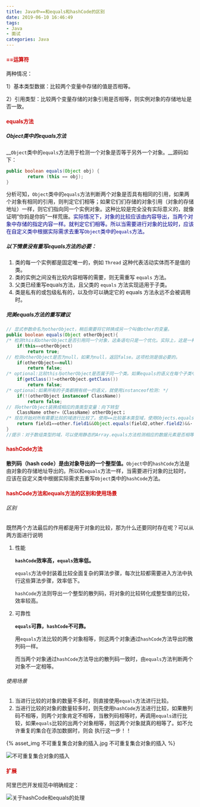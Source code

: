 ```yaml
---
title: Java中==和equals和hashCode的区别
date: 2019-06-10 16:46:49
tags:
- Java
- 面试
categories: Java
---
```


#### <span style="color:#CD0000">==运算符</span>

两种情况：

1）基本类型数据：比较两个变量中存储的值是否相等。

2）引用类型：比较两个变量存储的对象引用是否相等，则实例对象的存储地址是否一致。



#### <span style="color:#CD0000">equals方法</span>

##### Object类中的equals方法

​	__`Object`类中的`equals`方法用于检测一个对象是否等于另外一个对象。__源码如下：

```java
public boolean equals(Object obj) {
        return (this == obj);
}
```

​	分析可知，`Object`类中的`equals`方法判断两个对象是否具有相同的引用，如果两个对象有相同的引用，则判定它们相等；如果它们们存储的对象引用（对象的存储地址）一样，则它们指向同一个实例对象。这种比较是完全没有实际意义的，就像证明“你妈是你妈”一样荒唐。<span style="color:#00008B">实际情况下，对象的比较应该由内容导出，当两个对象中存储的指定内容一样。就判定它们相等。所以当需要进行对象的比较时，应该在自定义类中根据实际需求去重写`Object`类中的`equals`方法。</span>

##### 以下情景没有重写equals方法的必要：

1. 类的每一个实例都是固定唯一的，例如 `Thread` 这种代表活动实体而不是值的类。
2. 类的实例之间没有比较内容相等的需要，则无需重写 `equals` 方法。
3. 父类已经重写equals方法，且父类的 `equals` 方法实现适用于子类。
4. 类是私有的或包级私有的，以及你可以确定它的 equals 方法永远不会被调用时。

##### 完美equals方法的重写建议

```java
// 显式参数命名为otherObject，稍后需要将它转换成另一个叫做other的变量。
public boolean equals(Object otherObject){
/* 检测this和otherObject是否引用同一个对象，这条语句只是一个优化。实际上，这是一种经常采用的形式。因为计算这个等式要一个一个地比较类中的域所付出的代价小得多。 */
    if(this==otherObject)
        return true;
// 检测otherObject是否为null，如果为null，返回false。这项检测是很必要的。
    if(otherObject==null)
        return false;
/* optional:比较this与otherObject是否属于同一个类。如果equals的语义在每个子类中有所改变，就使用getClass检测: */
    if(getClass()!=otherObject.getClass())
        return false;
/* optional:如果所有的子类都拥有统一的语义，就使用instanceof检测: */
    if(!(otherObject instanceof ClassName))
        return false;
// 将otherObject装换成相应的类类型变量：向下转型
    ClassName other=（ClassName）otherObject；
/* 现在开始对所有需要比较的域进行比较了。使用==比较基本类型域，使用Objects.equals()比较对象域。如果所有的域都匹配，就返回true；否则返回false */
    return field1==other.field1&&Object.equals(field2,other.field2)&&···;
}
//提示：对于数组类型的域，可以使用静态的Array.equals方法检测相应的数据元素是否相等。为了防备field2和other.fiield2可能为null的情况，需要使用Objects.equals方法。如果两个参数都为null，Objects.equals(a,b)调用将返回true；如果其中一个参数为null，则返回false；否则，如果两个参数都不为null，则调用a.equals(b)。
```



#### <span style="color:#CD0000">hashCode方法</span>

**散列码（hash code）是由对象导出的一个整型值。**`Object`中的`hashCode`方法是由对象的存储地址导出的。所以和`equals`方法一样，当需要进行对象的比较时，应该在自定义类中根据实际需求去重写`Object`类中的`hashCode`方法。



#### <span style="color:#CD0000">hashCode方法和equals方法的区别和使用场景</span>

###### 区别

既然两个方法最后的作用都是用于对象的比较，那为什么还要同时存在呢？可以从两方面进行说明

1. 性能

   __`hashCode`效率高，`equals`效率低。__

   `equals`方法中封装着比较全面复杂的算法步骤，每次比较都需要进入方法中执行这些算法步骤，效率低下。

   `hashCode`方法则导出一个整型的散列码，将对象的比较转化成整型值的比较，效率较高。

2. 可靠性

   __`equals`可靠，`hashCode`不可靠。__

   用`equals`方法比较的两个对象相等，则这两个对象通过`hashCode`方法导出的散列码一样。

   而当两个对象通过`hashCode`方法导出的散列码一致时，由`equals`方法判断两个对象不一定相等。

###### 使用场景

1. 当进行比较的对象的数量不多时，则直接使用`equals`方法进行比较。
2. 当进行比较的对象的数量较多时，则先使用`hashCode`方法进行比较，如果散列码不相等，则两个对象肯定不相等，当散列码相等时，再调用`equals`进行比较，如果`equals`比较的出两个对象相等，则这两个对象就真的相等了。如不允许重复的集合在添加数据时，则会 执行这一步！！

{% asset_img 不可重复集合对象的插入.jpg 不可重复集合对象的插入 %}

![不可重复集合对象的插入](http://cdn1.hikariblog.cn/%E4%B8%8D%E5%8F%AF%E9%87%8D%E5%A4%8D%E9%9B%86%E5%90%88%E5%AF%B9%E8%B1%A1%E7%9A%84%E6%8F%92%E5%85%A5.jpg)

#### <span style="color:#CD0000">扩展</span>

阿里巴巴开发规范中明确规定：

![关于hashCode和equals的处理](http://cdn1.hikariblog.cn/%E5%85%B3%E4%BA%8EhashCode%E5%92%8Cequals%E7%9A%84%E5%A4%84%E7%90%86.jpg)